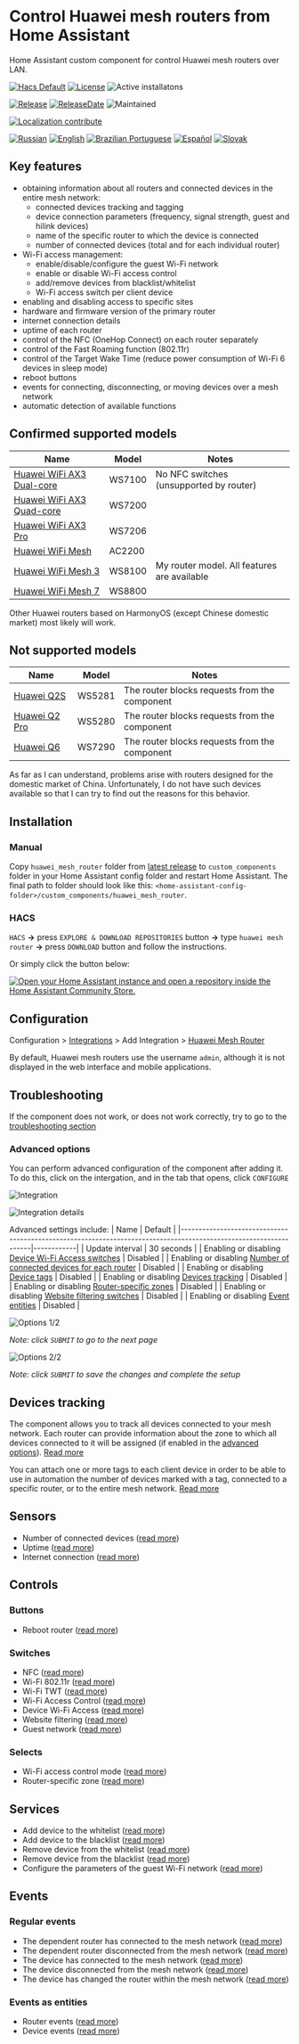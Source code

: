 # Control Huawei mesh routers from Home Assistant

Home Assistant custom component for control Huawei mesh routers over LAN.

[![Hacs Default](https://img.shields.io/badge/HACS-Default-orange.svg)](https://github.com/hacs/integration)
[![License](https://img.shields.io/github/license/vmakeev/huawei_mesh_router)](https://github.com/vmakeev/huawei_mesh_router/blob/master/LICENSE.md)
![Active installatons](https://img.shields.io/badge/dynamic/json?color=blue&label=active%20installations&query=$[%27huawei_mesh_router%27][%27total%27]&url=https%3A%2F%2Fanalytics.home-assistant.io%2Fcustom_integrations.json&cacheSeconds=600)

[![Release](https://img.shields.io/github/v/release/vmakeev/huawei_mesh_router)](https://github.com/vmakeev/huawei_mesh_router/releases/latest)
[![ReleaseDate](https://img.shields.io/github/release-date/vmakeev/huawei_mesh_router)](https://github.com/vmakeev/huawei_mesh_router/releases/latest)
![Maintained](https://img.shields.io/maintenance/yes/2024)

[![Localization contribute](https://img.shields.io/badge/localization-contrubute-blue)](docs/localization.md)

[![Russian](docs/images/flags/ru.png)](custom_components/huawei_mesh_router/translations/ru.json)
[![English](docs/images/flags/gb.png)](custom_components/huawei_mesh_router/translations/en.json)
[![Brazilian Portuguese](docs/images/flags/br.png)](custom_components/huawei_mesh_router/translations/pt-BR.json)
[![Español](docs/images/flags/es.png)](custom_components/huawei_mesh_router/translations/es.json)
[![Slovak](docs/images/flags/sk.png)](custom_components/huawei_mesh_router/translations/sk.json)

## Key features

- obtaining information about all routers and connected devices in the entire mesh network:
  - connected devices tracking and tagging
  - device connection parameters (frequency, signal strength, guest and hilink devices)
  - name of the specific router to which the device is connected
  - number of connected devices (total and for each individual router)
- Wi-Fi access management:
  - enable/disable/configure the guest Wi-Fi network
  - enable or disable Wi-Fi access control
  - add/remove devices from blacklist/whitelist
  - Wi-Fi access switch per client device
- enabling and disabling access to specific sites
- hardware and firmware version of the primary router
- internet connection details
- uptime of each router
- control of the NFC (OneHop Connect) on each router separately
- control of the Fast Roaming function (802.11r)
- control of the Target Wake Time (reduce power consumption of Wi-Fi 6 devices in sleep mode)
- reboot buttons
- events for connecting, disconnecting, or moving devices over a mesh network
- automatic detection of available functions

## Confirmed supported models

|                                        Name                                        |  Model |                    Notes                    |
|------------------------------------------------------------------------------------|--------|---------------------------------------------|
| [Huawei WiFi AX3 Dual-core](https://consumer.huawei.com/en/routers/ax3-dual-core/) | WS7100 | No NFC switches (unsupported by router)     |
| [Huawei WiFi AX3 Quad-core](https://consumer.huawei.com/en/routers/ax3-quad-core/) | WS7200 |                                             |
| [Huawei WiFi AX3 Pro](https://consumer.huawei.com/en/routers/ax3-pro/)             | WS7206 |                                             |
| [Huawei WiFi Mesh](https://consumer.huawei.com/en/routers/wifi-mesh/)              | AC2200 |                                             |
| [Huawei WiFi Mesh 3](https://consumer.huawei.com/en/routers/wifi-mesh3/)           | WS8100 | My router model. All features are available |
| [Huawei WiFi Mesh 7](https://consumer.huawei.com/en/routers/wifi-mesh7/)           | WS8800 |                                             |


Other Huawei routers based on HarmonyOS (except Chinese domestic market) most likely will work.


## Not supported models

|                                        Name                                        |  Model |                     Notes                     |
|------------------------------------------------------------------------------------|--------|-----------------------------------------------|
| [Huawei Q2S](https://consumer.huawei.com/cn/support/routers/ws5280/)               | WS5281 | The router blocks requests from the component |
| [Huawei Q2 Pro](https://consumer.huawei.com/cn/support/routers/q2-pro-2pack/)      | WS5280 | The router blocks requests from the component |
| [Huawei Q6](https://consumer.huawei.com/cn/support/routers/q6/)                    | WS7290 | The router blocks requests from the component |

As far as I can understand, problems arise with routers designed for the domestic market of China. Unfortunately, I do not have such devices available so that I can try to find out the reasons for this behavior.

## Installation

### Manual

Copy `huawei_mesh_router` folder from [latest release](https://github.com/vmakeev/huawei_mesh_router/releases/latest) to `custom_components` folder in your Home Assistant config folder and restart Home Assistant. The final path to folder should look like this: `<home-assistant-config-folder>/custom_components/huawei_mesh_router`.

### HACS

`HACS` **->** press `EXPLORE & DOWNLOAD REPOSITORIES` button **->** type `huawei mesh router` **->** press `DOWNLOAD` button and follow the instructions.

Or simply click the button below:

[![Open your Home Assistant instance and open a repository inside the Home Assistant Community Store.](https://my.home-assistant.io/badges/hacs_repository.svg)](https://my.home-assistant.io/redirect/hacs_repository/?owner=vmakeev&repository=huawei_mesh_router&category=integration)


## Configuration

Configuration > [Integrations](https://my.home-assistant.io/redirect/integrations/) > Add Integration > [Huawei Mesh Router](https://my.home-assistant.io/redirect/config_flow_start/?domain=huawei_mesh_router)

By default, Huawei mesh routers use the username `admin`, although it is not displayed in the web interface and mobile applications.

## Troubleshooting

If the component does not work, or does not work correctly, try to go to the [troubleshooting section](docs/troubleshooting/troubleshooting.md)

### Advanced options

You can perform advanced configuration of the component after adding it. 
To do this, click on the intergation, and in the tab that opens, click `CONFIGURE`

![Integration](docs/images/integration.png)

![Integration details](docs/images/integration_details.png)

Advanced settings include:
|                                                       Name                                                       |  Default   |
|------------------------------------------------------------------------------------------------------------------|------------|
| Update interval                                                                                                  | 30 seconds |
| Enabling or disabling [Device Wi-Fi Access switches](docs/controls.md#device-wi-fi-access)                       |  Disabled  |
| Enabling or disabling [Number of connected devices for each router](docs/sensors.md#number-of-connected-devices) |  Disabled  |
| Enabling or disabling [Device tags](docs/device-tags.md#device-tags)                                             |  Disabled  |
| Enabling or disabling [Devices tracking](docs/device-tracking.md#devices-tracking)                               |  Disabled  |
| Enabling or disabling [Router-specific zones](docs/device-tracking.md#router-specific-zones)                     |  Disabled  |
| Enabling or disabling [Website filtering switches](docs/controls.md#website-filtering)                           |  Disabled  |
| Enabling or disabling [Event entities](docs/events.md#event-entities)                                            |  Disabled  |


![Options 1/2](docs/images/options_1.png)

*Note: click `SUBMIT` to go to the next page*

![Options 2/2](docs/images/options_2.png)

*Note: click `SUBMIT` to save the changes and complete the setup*


## Devices tracking

The component allows you to track all devices connected to your mesh network. Each router can provide information about the zone to which all devices connected to it will be assigned (if enabled in the [advanced options](#advanced-options)). [Read more](docs/device-tracking.md)

You can attach one or more tags to each client device in order to be able to use in automation the number of devices marked with a tag, connected to a specific router, or to the entire mesh network. [Read more](docs/device-tags.md#device-tags)

## Sensors

* Number of connected devices ([read more](docs/sensors.md#number-of-connected-devices))
* Uptime ([read more](docs/sensors.md#uptime))
* Internet connection ([read more](docs/sensors.md#internet-connection))

## Controls

### Buttons

* Reboot router ([read more](docs/controls.md#reboot))

### Switches

* NFC ([read more](docs/controls.md#nfc-switch))
* Wi-Fi 802.11r ([read more](docs/controls.md#wi-fi-80211r-switch))
* Wi-Fi TWT ([read more](docs/controls.md#wi-fi-6-twt-switch))
* Wi-Fi Access Control ([read more](docs/controls.md#wi-fi-access-control))
* Device Wi-Fi Access ([read more](docs/controls.md#device-wi-fi-access))
* Website filtering ([read more](docs/controls.md#website-filtering))
* Guest network ([read more](docs/controls.md#guest-network))

### Selects
* Wi-Fi access control mode ([read more](docs/controls.md#wi-fi-access-control-mode))
* Router-specific zone ([read more](docs/controls.md#router-specific-zone))

## Services

* Add device to the whitelist ([read more](docs/services.md#add-device-to-the-whitelist))
* Add device to the blacklist ([read more](docs/services.md#add-device-to-the-blacklist))
* Remove device from the whitelist ([read more](docs/services.md#remove-device-from-the-whitelist))
* Remove device from the blacklist ([read more](docs/services.md#remove-device-from-the-blacklist))
* Configure the parameters of the guest Wi-Fi network ([read more](docs/services.md#set-up-a-guest-network))

## Events

### Regular events

* The dependent router has connected to the mesh network ([read more](docs/events.md#the-dependent-router-has-connected-to-the-mesh-network))
* The dependent router disconnected from the mesh network ([read more](docs/events.md#the-dependent-router-disconnected-from-the-mesh-network))
* The device has connected to the mesh network ([read more](docs/events.md#the-device-has-connected-to-the-mesh-network))
* The device disconnected from the mesh network ([read more](docs/events.md#the-device-disconnected-from-the-mesh-network))
* The device has changed the router within the mesh network ([read more](docs/events.md#the-device-has-changed-the-router-within-the-mesh-network))

### Events as entities

* Router events ([read more](docs/events.md#routers))
* Device events ([read more](docs/events.md#devices))